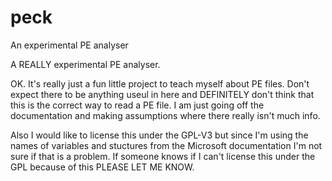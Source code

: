 # peck
An experimental PE analyser

A REALLY experimental PE analyser.

OK. It's really just a fun little project to teach myself about PE files.
Don't expect there to be anything useul in here and DEFINITELY don't think that this is the correct way to read a PE file.
I am just going off the documentation and making assumptions where there really isn't much info.

Also I would like to license this under the GPL-V3 but since I'm using the names of variables and stuctures from the Microsoft documentation I'm not sure if that is a problem.
If someone knows if I can't license this under the GPL because of this PLEASE LET ME KNOW.
